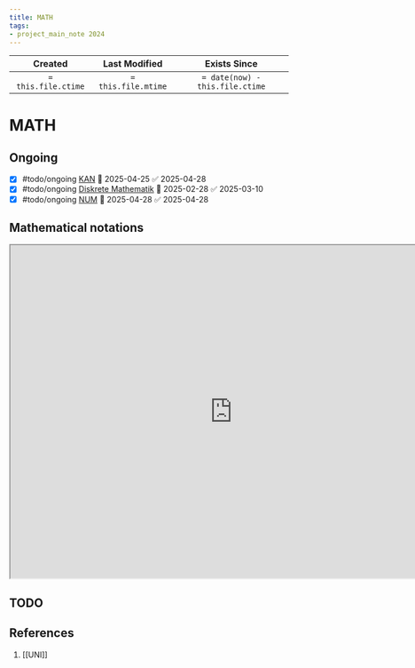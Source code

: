 ```yaml
---
title: MATH
tags:
- project_main_note 2024
---
```

|     Created      |  Last Modified   |       Exists Since        |
|:----------------:|:----------------:|:----------------:|
| `= this.file.ctime` | `= this.file.mtime` | `= date(now) - this.file.ctime`|

# MATH

## Ongoing
- [x] #todo/ongoing [KAN](https://ufind.univie.ac.at/de/exam.html?prueid=1394955&lv=250018&semester=2024W) 📅 2025-04-25 ✅ 2025-04-28
- [x] #todo/ongoing [Diskrete Mathematik](https://ufind.univie.ac.at/de/course.html?lv=250050&semester=2024S) 📅 2025-02-28 ✅ 2025-03-10
- [x] #todo/ongoing [NUM](https://ufind.univie.ac.at/en/exam.html?prueid=1394054&lv=250080&semester=2024W) 📅 2025-04-28 ✅ 2025-04-28

## Mathematical notations
 <iframe
 width="800"
  height="600"
  src="https://johnkerl.org/doc/ortho/ortho.html"></iframe>

## TODO

## References
1. [[UNI]]
